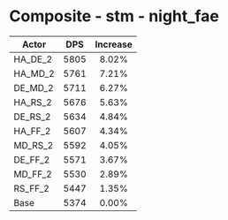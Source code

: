 # Composite - stm - night_fae
| Actor | DPS | Increase |
|---|:---:|:---:|
|HA_DE_2|5805|8.02%|
|HA_MD_2|5761|7.21%|
|DE_MD_2|5711|6.27%|
|HA_RS_2|5676|5.63%|
|DE_RS_2|5634|4.84%|
|HA_FF_2|5607|4.34%|
|MD_RS_2|5592|4.05%|
|DE_FF_2|5571|3.67%|
|MD_FF_2|5530|2.89%|
|RS_FF_2|5447|1.35%|
|Base|5374|0.00%|
